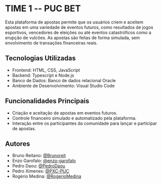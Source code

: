 
# TIME 1 -- PUC BET

Esta plataforma de apostas permite que os usuários criem e aceitem apostas em uma variedade de eventos futuros, como resultados de jogos esportivos, vencedores de eleições ou até eventos catastróficos como a erupção de vulcões. As apostas são feitas de forma simulada, sem envolvimento de transações financeiras reais.

## Tecnologias Utilizadas
- Frontend: HTML, CSS, JavaScript
- Backend: Typescript e Node.js
- Banco de Dados: Banco de dados relacional Oracle
- Ambiente de Desenvolvimento: Visual Studio Code

## Funcionalidades Principais
- Criação e aceitação de apostas em eventos futuros.
- Controle financeiro simulado e automatizado pela plataforma.
- Interação entre os participantes da comunidade para lançar e participar de apostas.

## Autores

- Bruno Reitano: [@Brunoreit](https://www.github.com/Brunoreit)
- Enzo Garofalo: [@enzo-garofalo](https://www.github.com/enzo-garofalo)
- Pedro Daou: [@PedroDaou](https://www.github.com/PedroDaou)
- Pedro Ximenes: [@PXC-PUC](https://www.github.com/PXC-PUC)
- Rogério Medina: [@RogerioMedina](https://www.github.com/RogerioMedina)

